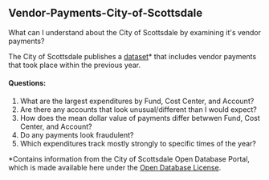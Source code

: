 ## Vendor-Payments-City-of-Scottsdale
What can I understand about the City of Scottsdale by examining it's vendor payments?

The City of Scottsdale publishes a [dataset](http://data.scottsdaleaz.gov/dataset/vendor-payments)* that includes vendor payments that took place within the previous year.

#### Questions:
1.  What are the largest expenditures by Fund, Cost Center, and Account?
2.  Are there any accounts that look unusual/different than I would expect?
3.  How does the mean dollar value of payments differ betwwen Fund, Cost Center, and Account?
4.  Do any payments look fraudulent?
5.  Which expenditures track mostly strongly to specific times of the year?

*Contains information from the City of Scottsdale Open Database Portal, which is made available here under the [Open Database License](http://www.scottsdaleaz.gov/AssetFactory.aspx?did=69351).
